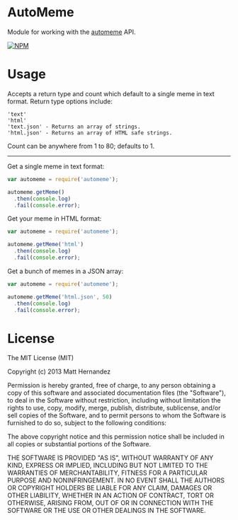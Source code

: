 AutoMeme
========

Module for working with the [automeme](http://api.automeme.net) API.

[![NPM](https://nodei.co/npm/automeme.png)](https://nodei.co/npm/automeme/)

# Usage

Accepts a return type and count which default to a single meme in text format.
Return type options include:

    'text'
    'html'
    'text.json' - Returns an array of strings.
    'html.json' - Returns an array of HTML safe strings.

Count can be anywhere from 1 to 80; defaults to 1.

---

Get a single meme in text format:

```js
var automeme = require('automeme');

automeme.getMeme()
  .then(console.log)
  .fail(console.error);
```

Get your meme in HTML format:

```js
var automeme = require('automeme');

automeme.getMeme('html')
  .then(console.log)
  .fail(console.error);
```

Get a bunch of memes in a JSON array:

```js
var automeme = require('automeme');

automeme.getMeme('html.json', 50)
  .then(console.log)
  .fail(console.error);
```

# License

The MIT License (MIT)

Copyright (c) 2013 Matt Hernandez

Permission is hereby granted, free of charge, to any person obtaining a copy of
this software and associated documentation files (the "Software"), to deal in
the Software without restriction, including without limitation the rights to
use, copy, modify, merge, publish, distribute, sublicense, and/or sell copies of
the Software, and to permit persons to whom the Software is furnished to do so,
subject to the following conditions:

The above copyright notice and this permission notice shall be included in all
copies or substantial portions of the Software.

THE SOFTWARE IS PROVIDED "AS IS", WITHOUT WARRANTY OF ANY KIND, EXPRESS OR
IMPLIED, INCLUDING BUT NOT LIMITED TO THE WARRANTIES OF MERCHANTABILITY, FITNESS
FOR A PARTICULAR PURPOSE AND NONINFRINGEMENT. IN NO EVENT SHALL THE AUTHORS OR
COPYRIGHT HOLDERS BE LIABLE FOR ANY CLAIM, DAMAGES OR OTHER LIABILITY, WHETHER
IN AN ACTION OF CONTRACT, TORT OR OTHERWISE, ARISING FROM, OUT OF OR IN
CONNECTION WITH THE SOFTWARE OR THE USE OR OTHER DEALINGS IN THE SOFTWARE.
